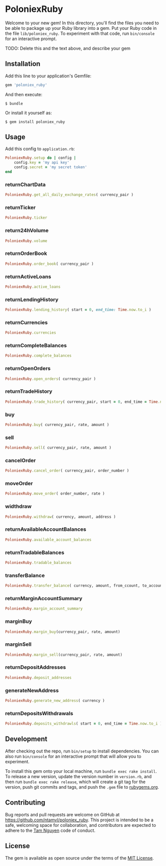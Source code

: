 # PoloniexRuby

Welcome to your new gem! In this directory, you'll find the files you need to be able to package up your Ruby library into a gem. Put your Ruby code in the file `lib/poloniex_ruby`. To experiment with that code, run `bin/console` for an interactive prompt.

TODO: Delete this and the text above, and describe your gem

## Installation

Add this line to your application's Gemfile:

```ruby
gem 'poloniex_ruby'
```

And then execute:

    $ bundle

Or install it yourself as:

    $ gem install poloniex_ruby

## Usage

Add this config to `application.rb`:

```ruby
PoloniexRuby.setup do | config |
    config.key = 'my api key'
    config.secret = 'my secret token'
end
```

### returnChartData
```ruby
PoloniexRuby.get_all_daily_exchange_rates( currency_pair )
```

### returnTicker
```ruby
PoloniexRuby.ticker
```

### return24hVolume
```ruby
PoloniexRuby.volume
```

### returnOrderBook
```ruby
PoloniexRuby.order_book( currency_pair )
```

### returnActiveLoans
```ruby
PoloniexRuby.active_loans
```

### returnLendingHistory
```ruby
PoloniexRuby.lending_history( start = 0, end_time: Time.now.to_i )
```

### returnCurrencies
```ruby
PoloniexRuby.currencies
```

### returnCompleteBalances
```ruby
PoloniexRuby.complete_balances
```

### returnOpenOrders
```ruby
PoloniexRuby.open_orders( currency_pair )
```

### returnTradeHistory
```ruby
PoloniexRuby.trade_history( currency_pair, start = 0, end_time = Time.now.to_i )
```

### buy
```ruby
PoloniexRuby.buy( currency_pair, rate, amount )
```

### sell
```ruby
PoloniexRuby.sell( currency_pair, rate, amount )
```

### cancelOrder
```ruby
PoloniexRuby.cancel_order( currency_pair, order_number )
```

### moveOrder
```ruby
PoloniexRuby.move_order( order_number, rate )
```

### widthdraw
```ruby
PoloniexRuby.withdraw( currency, amount, address )
```

### returnAvailableAccountBalances
```ruby
PoloniexRuby.available_account_balances
```

### returnTradableBalances
```ruby
PoloniexRuby.tradable_balances
```

### transferBalance
```ruby
PoloniexRuby.transfer_balance( currency, amount, from_ccount, to_account )
```

### returnMarginAccountSummary
```ruby
PoloniexRuby.margin_account_summary
```

### marginBuy
```ruby
PoloniexRuby.margin_buy(currency_pair, rate, amount)
```

### marginSell
```ruby
PoloniexRuby.margin_sell(currency_pair, rate, amount)
```

### returnDepositAddresses
```ruby
PoloniexRuby.deposit_addresses
```

### generateNewAddress
```ruby
PoloniexRuby.generate_new_address( currency )
```

### returnDepositsWithdrawals
```ruby
PoloniexRuby.deposits_withdrawls( start = 0, end_time = Time.now.to_i )
```

## Development

After checking out the repo, run `bin/setup` to install dependencies. You can also run `bin/console` for an interactive prompt that will allow you to experiment.

To install this gem onto your local machine, run `bundle exec rake install`. To release a new version, update the version number in `version.rb`, and then run `bundle exec rake release`, which will create a git tag for the version, push git commits and tags, and push the `.gem` file to [rubygems.org](https://rubygems.org).

## Contributing

Bug reports and pull requests are welcome on GitHub at https://github.com/ntamvl/poloniex_ruby. This project is intended to be a safe, welcoming space for collaboration, and contributors are expected to adhere to the [Tam Nguyen](http://ntam.me/) code of conduct.


## License

The gem is available as open source under the terms of the [MIT License](http://opensource.org/licenses/MIT).

